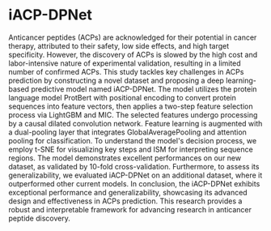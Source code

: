 # iACP-DPNet
Anticancer peptides (ACPs) are acknowledged for their potential in cancer therapy, attributed to their safety, low side effects, and high target specificity. However, the discovery of ACPs is slowed by the high cost and labor-intensive nature of experimental validation, resulting in a limited number of confirmed ACPs. This study tackles key challenges in ACPs prediction by constructing a novel dataset and proposing a deep learning-based predictive model named iACP-DPNet. The model utilizes the protein language model ProtBert with positional encoding to convert protein sequences into feature vectors, then applies a two-step feature selection process via LightGBM and MIC. The selected features undergo processing by a causal dilated convolution network. Feature learning is augmented with a dual-pooling layer that integrates GlobalAveragePooling and attention pooling for classification. To understand the model's decision process, we employ t-SNE for visualizing key steps and ISM for interpreting sequence regions. The model demonstrates excellent performances on our new dataset, as validated by 10-fold cross-validation. Furthermore, to assess its generalizability, we evaluated iACP-DPNet on an additional dataset, where it outperformed other current models. In conclusion, the iACP-DPNet exhibits exceptional performance and generalizability, showcasing its advanced design and effectiveness in ACPs prediction. This research provides a robust and interpretable framework for advancing research in anticancer peptide discovery. 

